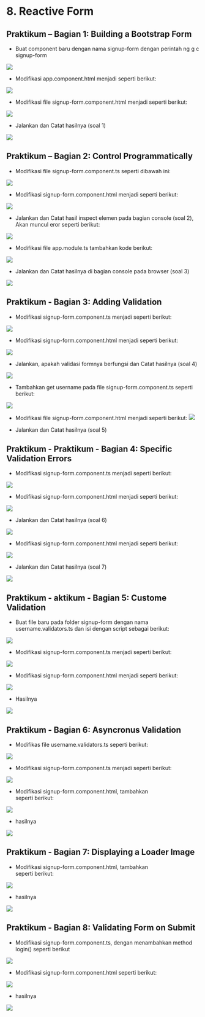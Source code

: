 # 8. Reactive Form

Praktikum – Bagian 1: Building a Bootstrap Form
---

* Buat component baru dengan nama signup-form dengan perintah ng g c signup-form

![](img/js8/1.png)

* Modifikasi app.component.html menjadi seperti berikut:

![](img/js8/2.png)

* Modifikasi file signup-form.component.html menjadi seperti berikut:

![](img/js8/3.png)

* Jalankan dan Catat hasilnya (soal 1)

![](img/js8/4.png)



Praktikum – Bagian 2: Control Programmatically
---

* Modifikasi file signup-form.component.ts seperti dibawah ini:

![](img/js8/5.png)

* Modifikasi signup-form.component.html menjadi seperti berikut:

![](img/js8/6.png)

* Jalankan dan Catat hasil inspect elemen pada bagian console (soal 2), Akan muncul eror seperti berikut:

![](img/js8/7.png)

* Modifikasi file app.module.ts tambahkan kode berikut:

![](img/js8/8.png)

* Jalankan dan Catat hasilnya di bagian console pada browser (soal 3)

![](img/js8/9.png)


Praktikum - Bagian 3: Adding Validation 
---

* Modifikasi signup-form.component.ts menjadi seperti berikut:

![](img/js8/10.png)

* Modifikasi signup-form.component.html menjadi seperti berikut:

![](img/js8/11.png)

* Jalankan, apakah validasi formnya berfungsi dan Catat hasilnya (soal 4)

![](img/js8/12.png)

* Tambahkan get username pada file signup-form.component.ts seperti berikut:

![](img/js8/13.png)

* Modifikasi file signup-form.component.html menjadi seperti berikut:
![](img/js8/14.png)

* Jalankan dan Catat hasilnya (soal 5)


Praktikum - Praktikum - Bagian 4: Specific Validation Errors
---

* Modifikasi signup-form.component.ts menjadi seperti berikut:

![](img/js8/15.png)

* Modifikasi signup-form.component.html menjadi seperti berikut:

![](img/js8/16.png)

* Jalankan dan Catat hasilnya (soal 6)

![](img/js8/17.png)

* Modifikasi signup-form.component.html menjadi seperti berikut:

![](img/js8/18.png)

* Jalankan dan Catat hasilnya (soal 7)

![](img/js8/20.png)



Praktikum - aktikum - Bagian 5: Custome Validation
---

* Buat file baru pada folder signup-form dengan nama username.validators.ts dan isi dengan script sebagai berikut:

![](img/js8/21.png)

* Modifikasi signup-form.component.ts menjadi seperti berikut:

![](img/js8/22.png)

* Modifikasi signup-form.component.html menjadi seperti berikut:

![](img/js8/23.png)

* Hasilnya

![](img/js8/24.png)




Praktikum - Bagian 6: Asyncronus Validation
---

* Modifikas file username.validators.ts seperti berikut:

![](img/js8/25.png)

* Modifikasi signup-form.component.ts menjadi seperti berikut:

![](img/js8/26.png)

* Modifikasi signup-form.component.html, tambahkan <div> seperti berikut:

![](img/js8/27.png)

* hasilnya

![](img/js8/28.png)



Praktikum - Bagian 7: Displaying a Loader Image
---

* Modifikasi signup-form.component.html, tambahkan <div> seperti berikut:

![](img/js8/29.png)

* hasilnya

![](img/js8/30.png)



Praktikum - Bagian 8: Validating Form on Submit
---

* Modifikasi signup-form.component.ts, dengan menambahkan method login() seperti berikut

![](img/js8/31.png)

* Modifikasi signup-form.component.html seperti berikut:

![](img/js8/32.png)

* hasilnya

![](img/js8/33.png)
